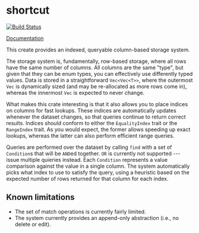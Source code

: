 # shortcut

[![Build Status](https://travis-ci.org/jonhoo/shortcut.svg?branch=master)](https://travis-ci.org/jonhoo/shortcut)

[Documentation](https://jon.tsp.io/crates/shortcut)

This create provides an indexed, queryable column-based storage system.

The storage system is, fundamentally, row-based storage, where all rows have the same number of
columns. All columns are the same "type", but given that they can be enum types, you can
effectively use differently typed values. Data is stored in a straightforward `Vec<Vec<T>>`,
where the outermost `Vec` is dynamically sized (and may be re-allocated as more rows come in),
whereas the innermost `Vec` is expected to never change.

What makes this crate interesting is that it also allows you to place indices on columns for
fast lookups. These indices are automatically updates whenever the dataset changes, so that
queries continue to return correct results. Indices should conform to either the
`EqualityIndex` trait or the `RangeIndex` trait. As you would expect, the former allows
speeding up exact lookups, whereas the latter can also perform efficient range queries.

Queries are performed over the dataset by calling `find` with a set of `Condition`s that will
be `AND`ed together. `OR` is currently not supported --- issue multiple quieries instead. Each
`Condition` represents a value comparison against the value in a single column. The system
automatically picks what index to use to satisfy the query, using a heuristic based on the
expected number of rows returned for that column for each index.

## Known limitations

 - The set of match operations is currently fairly limited.
 - The system currently provides an append-only abstraction (i.e., no delete or edit).
